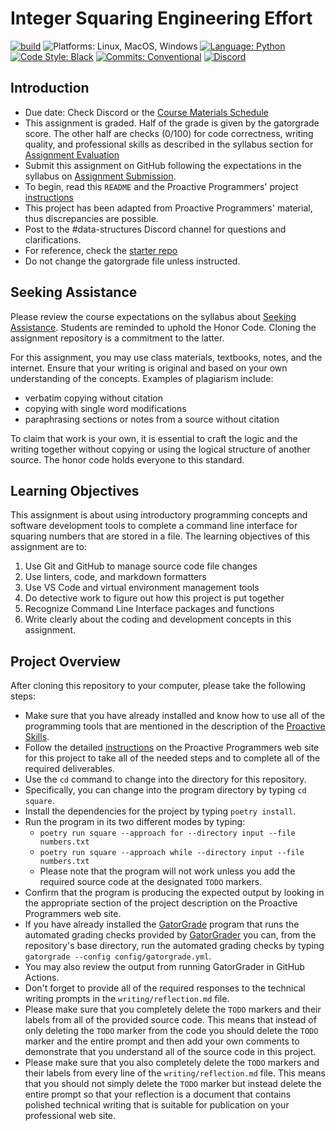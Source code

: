 # Integer Squaring Engineering Effort

[![build](../../actions/workflows/build.yml/badge.svg)](../../actions/)
![Platforms: Linux, MacOS, Windows](https://img.shields.io/badge/Platform-Linux%20%7C%20MacOS%20%7C%20Windows-blue.svg)
[![Language: Python](https://img.shields.io/badge/Language-Python-blue.svg)](https://www.python.org/)
[![Code Style: Black](https://img.shields.io/badge/Code%20Style-Black-blue.svg)](https://github.com/psf/black)
[![Commits: Conventional](https://img.shields.io/badge/Commits-Conventional-blue.svg)](https://www.conventionalcommits.org/en/v1.0.0/)
[![Discord](https://img.shields.io/discord/872320492936257537?logo=discord)](https://discord.gg/kjah8MFYbR)

## Introduction

- Due date: Check Discord or the [Course Materials Schedule](https://github.com/allegheny-college-cmpsc-101-spring-2024/course-materials/blob/main/Schedule.md)
- This assignment is graded. Half of the grade is given by the gatorgrade score. The other half are checks (0/100)
  for code correctness, writing quality, and professional skills as
  described in the syllabus section for
[Assignment Evaluation](https://github.com/allegheny-college-cmpsc-101-spring-2024/course-materials?tab=readme-ov-file#assignment-evaluation)
- Submit this assignment on GitHub following the expectations in the syllabus on
[Assignment Submission](https://github.com/allegheny-college-cmpsc-101-spring-2024/course-materials#assignment-submission).
- To begin, read this `README` and the Proactive Programmers' project
[instructions](https://proactiveprogrammers.com/data-abstraction/engineering-efforts/integer-squaring/)
- This project has been adapted from Proactive Programmers' material, thus discrepancies are possible.
- Post to the #data-structures Discord channel for questions and clarifications.
- For reference, check the
[starter repo](https://github.com/allegheny-college-cmpsc-101-spring-2024/integer-squaring-starter)
- Do not change the gatorgrade file unless instructed.

## Seeking Assistance

Please review the course expectations on the syllabus about
[Seeking Assistance](https://github.com/allegheny-college-cmpsc-101-spring-2024/course-materials#seeking-assistance).
Students are reminded
to uphold the Honor Code. Cloning the assignment repository is a
commitment to the latter.

For this assignment, you may use class materials, textbooks, notes, and the
internet. Ensure that your writing is original and based on your own understanding
of the concepts. Examples of plagiarism include:

- verbatim copying without citation
- copying with single word modifications
- paraphrasing sections or notes from a source without citation

To claim that work is your own, it is essential to craft the logic and the
writing together without copying or using the logical structure of another
source. The honor code holds everyone to this standard.

## Learning Objectives

This assignment is about using introductory programming concepts and
software development
tools to complete a command line interface for squaring numbers
that are stored in a file. The learning objectives of this assignment are to:

1. Use Git and GitHub to manage source code file changes
2. Use linters, code, and markdown formatters
3. Use VS Code and virtual environment management tools
4. Do detective work to figure out how this project is put together
5. Recognize Command Line Interface packages and functions
6. Write clearly about the coding and development concepts in this assignment.

## Project Overview

After cloning this repository to your computer, please take the following
steps:

- Make sure that you have already installed and know how to use all of the
  programming tools that are mentioned in the description of the [Proactive
  Skills](https://proactiveprogrammers.com/proactive-skills/technical-skills/introduction-technical-skills/).
- Follow the detailed
  [instructions](https://proactiveprogrammers.com/data-abstraction/engineering-efforts/integer-squaring/) on the Proactive Programmers web site for this
  project to take all of the needed steps and to complete all of the required
  deliverables.
- Use the `cd` command to change into the directory for this repository.
- Specifically, you can change into the program directory by typing `cd
  square`.
- Install the dependencies for the project by typing `poetry install`.
- Run the program in its two different modes by typing:
  - `poetry run square --approach for --directory input --file numbers.txt`
  - `poetry run square --approach while --directory input --file numbers.txt`
  - Please note that the program will not work unless you add the required
    source code at the designated `TODO` markers.
- Confirm that the program is producing the expected output by looking in the
  appropriate section of the project description on the Proactive Programmers
  web site.
- If you have already installed the
  [GatorGrade](https://github.com/GatorEducator/gatorgrade) program that runs
  the automated grading checks provided by
  [GatorGrader](https://github.com/GatorEducator/gatorgrader) you can, from the
  repository's base directory, run the automated grading checks by typing
  `gatorgrade --config config/gatorgrade.yml`.
- You may also review the output from running GatorGrader in GitHub Actions.
- Don't forget to provide all of the required responses to the technical
  writing prompts in the `writing/reflection.md` file.
- Please make sure that you completely delete the `TODO` markers and their
  labels from all of the provided source code. This means that instead of only
  deleting the `TODO` marker from the code you should delete the `TODO`
  marker and the entire prompt and then add your own comments to demonstrate
  that you understand all of the source code in this project.
- Please make sure that you also completely delete the `TODO` markers and their
  labels from every line of the `writing/reflection.md` file. This means that
  you should not simply delete the `TODO` marker but instead delete the entire
  prompt so that your reflection is a document that contains polished technical
  writing that is suitable for publication on your professional web site.
